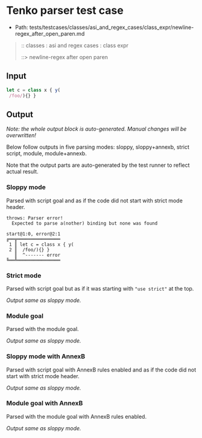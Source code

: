 # Tenko parser test case

- Path: tests/testcases/classes/asi_and_regex_cases/class_expr/newline-regex_after_open_paren.md

> :: classes : asi and regex cases : class expr
>
> ::> newline-regex after open paren

## Input

`````js
let c = class x { y(
 /foo/){} }
`````

## Output

_Note: the whole output block is auto-generated. Manual changes will be overwritten!_

Below follow outputs in five parsing modes: sloppy, sloppy+annexb, strict script, module, module+annexb.

Note that the output parts are auto-generated by the test runner to reflect actual result.

### Sloppy mode

Parsed with script goal and as if the code did not start with strict mode header.

`````
throws: Parser error!
  Expected to parse a(nother) binding but none was found

start@1:0, error@2:1
╔══╦════════════════
 1 ║ let c = class x { y(
 2 ║  /foo/){} }
   ║  ^------- error
╚══╩════════════════

`````

### Strict mode

Parsed with script goal but as if it was starting with `"use strict"` at the top.

_Output same as sloppy mode._

### Module goal

Parsed with the module goal.

_Output same as sloppy mode._

### Sloppy mode with AnnexB

Parsed with script goal with AnnexB rules enabled and as if the code did not start with strict mode header.

_Output same as sloppy mode._

### Module goal with AnnexB

Parsed with the module goal with AnnexB rules enabled.

_Output same as sloppy mode._
